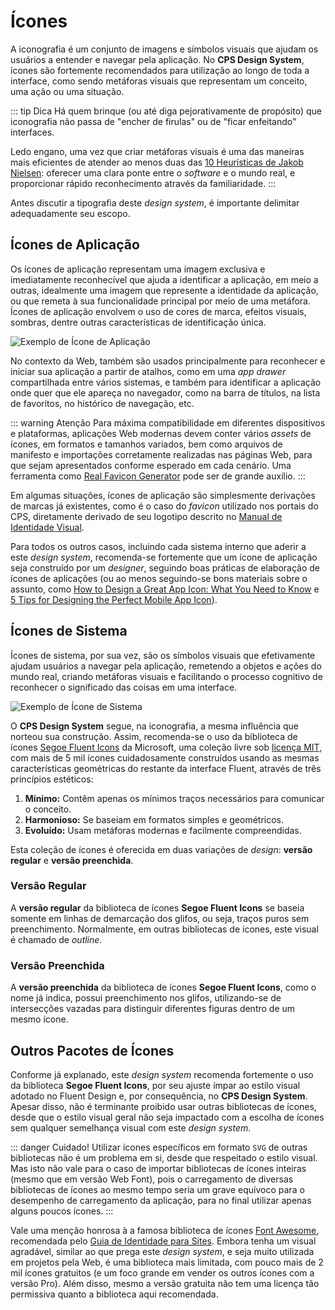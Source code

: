 # Ícones

A iconografia é um conjunto de imagens e símbolos visuais que ajudam os usuários a entender e navegar pela aplicação. No **CPS Design System**, ícones são fortemente recomendados para utilização ao longo de toda a interface, como sendo metáforas visuais que representam um conceito, uma ação ou uma situação.

::: tip Dica
Há quem brinque (ou até diga pejorativamente de propósito) que iconografia não passa de "encher de firulas" ou de "ficar enfeitando" interfaces.

Ledo engano, uma vez que criar metáforas visuais é uma das maneiras mais eficientes de atender ao menos duas das [10 Heurísticas de Jakob Nielsen](https://www.nngroup.com/articles/ten-usability-heuristics/): oferecer uma clara ponte entre o _software_ e o mundo real, e proporcionar rápido reconhecimento através da familiaridade.
:::

Antes discutir a tipografia deste _design system_, é importante delimitar adequadamente seu escopo.

## Ícones de Aplicação

Os ícones de aplicação representam uma imagem exclusiva e imediatamente reconhecível que ajuda a identificar a aplicação, em meio a outras, idealmente uma imagem que represente a identidade da aplicação, ou que remeta à sua funcionalidade principal por meio de uma metáfora. Ícones de aplicação envolvem o uso de cores de marca, efeitos visuais, sombras, dentre outras características de identificação única.

![Exemplo de Ícone de Aplicação](~@source/assets/images/icons-sample-application.png)

No contexto da Web, também são usados principalmente para reconhecer e iniciar sua aplicação a partir de atalhos, como em uma _app drawer_ compartilhada entre vários sistemas, e também para identificar a aplicação onde quer que ele apareça no navegador, como na barra de títulos, na lista de favoritos, no histórico de navegação, etc.

::: warning Atenção
Para máxima compatibilidade em diferentes dispositivos e plataformas, aplicações Web modernas devem conter vários _assets_ de ícones, em formatos e tamanhos variados, bem como arquivos de manifesto e importações corretamente realizadas nas páginas Web, para que sejam apresentados conforme esperado em cada cenário. Uma ferramenta como [Real Favicon Generator](https://realfavicongenerator.net/) pode ser de grande auxílio.
:::

Em algumas situações, ícones de aplicação são simplesmente derivações de marcas já existentes, como é o caso do _favicon_ utilizado nos portais do CPS, diretamente derivado de seu logotipo descrito no [Manual de Identidade Visual](https://www.cps.sp.gov.br/wp-content/uploads/sites/1/2020/08/manual_centro_paula_souza_gestao2019_atualizado.pdf).

Para todos os outros casos, incluindo cada sistema interno que aderir a este _design system_, recomenda-se fortemente que um ícone de aplicação seja construído por um _designer_, seguindo boas práticas de elaboração de ícones de aplicações (ou ao menos seguindo-se bons materiais sobre o assunto, como [How to Design a Great App Icon: What You Need to Know](https://www.shopify.com/partners/blog/app-icon) e [5 Tips for Designing the Perfect Mobile App Icon](https://uplandsoftware.com/localytics/resources/blog/tips-for-designing-the-perfect-mobile-app-icon/)).

## Ícones de Sistema

Ícones de sistema, por sua vez, são os símbolos visuais que efetivamente ajudam usuários a navegar pela aplicação, remetendo a objetos e ações do mundo real, criando metáforas visuais e facilitando o processo cognitivo de reconhecer o significado das coisas em uma interface.

![Exemplo de Ícone de Sistema](~@source/assets/images/icons-sample-system.png)

O **CPS Design System** segue, na iconografia, a mesma influência que norteou sua construção. Assim, recomenda-se o uso da biblioteca de ícones [Segoe Fluent Icons](https://github.com/microsoft/fluentui-system-icons) da Microsoft, uma coleção livre sob [licença MIT](https://github.com/microsoft/fluentui-system-icons/blob/master/LICENSE), com mais de 5 mil ícones cuidadosamente construídos usando as mesmas características geométricas do restante da interface Fluent, através de três princípios estéticos:

1. **Mínimo:** Contêm apenas os mínimos traços necessários para comunicar o conceito.
2. **Harmonioso:** Se baseiam em formatos simples e geométricos.
3. **Evoluído:** Usam metáforas modernas e facilmente compreendidas.

Esta coleção de ícones é oferecida em duas variações de _design_: **versão regular** e **versão preenchida**.

### Versão Regular

A **versão regular** da biblioteca de ícones **Segoe Fluent Icons** se baseia somente em linhas de demarcação dos glifos, ou seja, traços puros sem preenchimento. Normalmente, em outras bibliotecas de ícones, este visual é chamado de _outline_.

<IconsShowcase version="regular" />

### Versão Preenchida

A **versão preenchida** da biblioteca de ícones **Segoe Fluent Icons**, como o nome já indica, possui preenchimento nos glifos, utilizando-se de intersecções vazadas para distinguir diferentes figuras dentro de um mesmo ícone.

<IconsShowcase version="filled" />

## Outros Pacotes de Ícones

Conforme já explanado, este _design system_ recomenda fortemente o uso da biblioteca **Segoe Fluent Icons**, por seu ajuste ímpar ao estilo visual adotado no Fluent Design e, por consequência, no **CPS Design System**. Apesar disso, não é terminante proibido usar outras bibliotecas de ícones, desde que o estilo visual geral não seja impactado com a escolha de ícones sem qualquer semelhança visual com este _design system_.

::: danger Cuidado!
Utilizar ícones específicos em formato `SVG` de outras bibliotecas não é um problema em si, desde que respeitado o estilo visual. Mas isto não vale para o caso de importar bibliotecas de ícones inteiras (mesmo que em versão Web Font), pois o carregamento de diversas bibliotecas de ícones ao mesmo tempo seria um grave equívoco para o desempenho de carregamento da aplicação, para no final utilizar apenas alguns poucos ícones.
:::

Vale uma menção honrosa à a famosa biblioteca de ícones [Font Awesome](https://fontawesome.com/), recomendada pelo [Guia de Identidade para Sites](https://www.cps.sp.gov.br/wp-content/uploads/sites/1/2021/01/guia-digital-sites-cps-2021.pdf). Embora tenha um visual agradável, similar ao que prega este _design system_, e seja muito utilizada em projetos pela Web, é uma biblioteca mais limitada, com pouco mais de 2 mil ícones gratuitos (e um foco grande em vender os outros ícones com a versão Pro). Além disso, mesmo a versão gratuita não tem uma licença tão permissiva quanto a biblioteca aqui recomendada.
